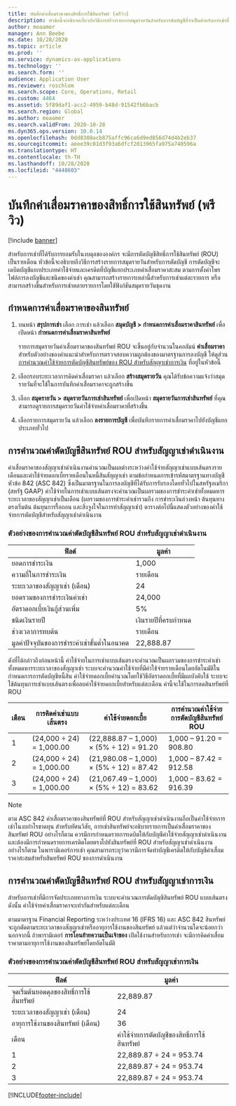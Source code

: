 ```yaml
---
title: บันทึกค่าเสื่อมราคาของสิทธิ์การใช้สินทรัพย์ (พรีวิว)
description: หัวข้อนี้จะอธิบายเกี่ยวกับวิธีการสร้างรายการสมุดรายวันสำหรับการตัดบัญชีที่จำเป็นสำหรับการเช่าที่เป็นที่ยอมรับในงบดุลขององค์กร
author: moaamer
manager: Ann Beebe
ms.date: 10/28/2020
ms.topic: article
ms.prod: ''
ms.service: dynamics-ax-applications
ms.technology: ''
ms.search.form: ''
audience: Application User
ms.reviewer: roschlom
ms.search.scope: Core, Operations, Retail
ms.custom: 4464
ms.assetid: 5f89daf1-acc2-4959-b48d-91542fb6bacb
ms.search.region: Global
ms.author: moaamer
ms.search.validFrom: 2020-10-28
ms.dyn365.ops.version: 10.0.14
ms.openlocfilehash: 0dd8308acb875affc96ca6d9ed856d74d4b2eb37
ms.sourcegitcommit: aeee39c01d3f93a6dfcf2013965fa975a740596a
ms.translationtype: HT
ms.contentlocale: th-TH
ms.lasthandoff: 10/28/2020
ms.locfileid: "4448603"
---
```

# <a name="record-right-of-use-asset-depreciation-preview"></a>บันทึกค่าเสื่อมราคาของสิทธิ์การใช้สินทรัพย์ (พรีวิว)

[!include [banner](../includes/banner.md)]

สำหรับการเช่าที่ได้รับการยอมรับในงบดุลขององค์กร จะมีการตัดบัญชีสิทธิ์การใช้สินทรัพย์ (ROU) เป็นรายเดือน หัวข้อนี้จะอธิบายถึงวิธีการสร้างรายการสมุดรายวันสำหรับการตัดบัญชี การตัดบัญชีจะเดบิตบัญชีแยกประเภทค่าใช้จ่ายและเครดิตที่บัญชีแยกประเภทค่าเสื่อมราคาสะสม ตามการตั้งค่าโพรไฟล์การลงบัญชีและชนิดของค่าเช่า คุณสามารถสร้างรายการเหล่านี้สำหรับการเช่าแต่ละรายการ หรือสามารถสร้างขึ้นสำหรับการเช่าหลายรายการโดยใช้ฟังก์ชันสมุดรายวันชุดงาน

## <a name="asset-depreciation-schedule"></a>กำหนดการค่าเสื่อมราคาของสินทรัพย์

1. บนหน้า **สรุปการเช่า** เลือก การเช่า แล้วเลือก **สมุดบัญชี \> กำหนดการค่าเสื่อมราคาสินทรัพย์** เพื่อเปิดหน้า **กำหนดการค่าเสื่อมราคาสินทรัพย์**

    รายการสมุดรายวันค่าเสื่อมราคาของสินทรัพย์ ROU จะขึ้นอยู่กับจำนวนในคอลัมน์ **ค่าเสื่อมราคา** สำหรับตัวอย่างของคำแนะนำสำหรับการตรวจสอบความถูกต้องของมาตรฐานการลงบัญชี ให้ดูส่วน [การคำนวณค่าใช้จ่ายการตัดบัญชีสินทรัพย์ของ ROU สำหรับสัญญาเช่าการเงิน](#calculation-of-rou-asset-amortization-expense-for-finance-leases) ที่อยู่ในหัวข้อนี้

2. เลือกรอบระยะเวลาการคิดค่าเสื่อมราคา แล้วเลือก **สร้างสมุดรายวัน** คุณได้รับข้อความแจ้งว่าสมุดรายวันที่จะใช้ในการบันทึกค่าเสื่อมราคาจะถูกสร้างขึ้น
3. เลือก **สมุดรายวัน \> สมุดรายวันการเช่าสินทรัพย์** เพื่อเปิดหน้า **สมุดรายวันการเช่าสินทรัพย์** ที่คุณสามารถดูรายการสมุดรายวันค่าใช้จ่ายค่าเสื่อมราคาที่สร้างขึ้น
4. เลือกรายการสมุดรายวัน แล้วเลือก **ลงรายการบัญชี** เพื่อบันทึกรายการค่าเสื่อมราคาไปยังบัญชีแยกประเภททั่วไป

## <a name="calculation-of-rou-asset-amortization-expense-for-operating-leases"></a>การคำนวณค่าตัดบัญชีสินทรัพย์ ROU สำหรับสัญญาเช่าดำเนินงาน

ค่าเสื่อมราคาของสัญญาเช่าดำเนินงานคำนวณเป็นผลต่างระหว่างค่าใช้จ่ายสัญญาเช่าแบบเส้นตรงรายเดือนและค่าใช้จ่ายดอกเบี้ยรายเดือนในหนี้สินสัญญาเช่า ตามข้อกำหนดการเข้ารหัสมาตรฐานทางบัญชี หัวข้อ 842 (ASC 842) ซึ่งเป็นมาตรฐานในการลงบัญชีที่ได้รับการรับรองโดยทั่วไปในสหรัฐอเมริกา (สหรัฐ GAAP) ค่าใช้จ่ายในการเช่าแบบเส้นตรงจะคำนวณเป็นผลรวมของการชำระค่าเช่าทั้งหมดหารระยะเวลาของสัญญาเช่าเป็นเดือน (ผลรวมของการชำระค่าเช่ารวมถึง การชำระเงินล่วงหน้า ต้นทุนทางตรงเริ่มต้น ต้นทุนการรื้อถอน และสิ่งจูงใจในการทำสัญญาเช่า) ตารางต่อไปนี้แสดงตัวอย่างของค่าใช้จ่ายการตัดบัญชีสำหรับสัญญาเช่าดำเนินงาน

### <a name="example-of-rou-asset-amortization-expense-for-operating-leases"></a>ตัวอย่างของการคำนวณค่าตัดบัญชีสินทรัพย์ ROU สำหรับสัญญาเช่าดำเนินงาน

| ฟิลด์                                          | มูลค่า       |
|------------------------------------------------|-------------|
| ยอดการชำระเงิน                                 | 1,000       |
| ความถี่ในการชำระเงิน                              | รายเดือน     |
| ระยะเวลาของสัญญาเช่า (เดือน)                            | 24          |
| ยอดรวมของการชำระเงินค่าเช่า                           | 24,000      |
| อัตราดอกเบี้ยเงินกู้ส่วนเพิ่ม                     | 5%          |
| ชนิดเงินรายปี                                   | เงินรายปีที่ครบกำหนด |
| ช่วงเวลาการทบต้น                           | รายเดือน     |
| มูลค่าปัจจุบันของการชำระค่าเช่าขั้นต่ำในอนาคต | 22,888.87   |

ดังที่ได้กล่าวถึงก่อนหน้านี้ ค่าใช้จ่ายในการเช่าแบบเส้นตรงจะคำนวณเป็นผลรวมของการชำระค่าเช่าทั้งหมดหารระยะเวลาของสัญญาเช่า ระบบจะคำนวณค่าใช้จ่ายที่มีค่าใช้จ่ายรายเดือนโดยอัตโนมัติในกำหนดการการตัดบัญชีหนี้สิน ค่าใช้จ่ายดอกเบี้ยคำนวณโดยใช้วิธีอัตราดอกเบี้ยที่มีผลบังคับใช้ ระบบจะใช้ต้นทุนการเช่าแบบเส้นตรงเพื่อลบค่าใช้จ่ายดอกเบี้ยสำหรับแต่ละเดือน ค่านี้จะใช้ในการลดสินทรัพย์ที่ ROU

| เดือน | การคิดค่าเช่าแบบเส้นตรง | ค่าใช้จ่ายดอกเบี้ย                        | การคำนวณค่าใช้จ่ายการตัดบัญชีสินทรัพย์ ROU |
|-------|--------------------------|-----------------------------------------|-----------------------------------------------|
| 1     | (24,000 ÷ 24) = 1,000.00 | (22,888.87 – 1,000) × (5% ÷ 12) = 91.20 | 1,000 – 91.20 = 908.80                        |
| 2     | (24,000 ÷ 24) = 1,000.00 | (21,980.08 – 1,000) × (5% ÷ 12) = 87.42 | 1,000 – 87.42 = 912.58                        |
| 3     | (24,000 ÷ 24) = 1,000.00 | (21,067.49 – 1,000) × (5% ÷ 12) = 83.62 | 1,000 – 83.62 = 916.39                        |

> [!NOTE]
> ตาม ASC 842 ค่าเสื่อมราคาของสินทรัพย์ที่ ROU สำหรับสัญญาเช่าดำเนินงานถือเป็นค่าใช้จ่ายการเช่าในงบกำไรขาดทุน สำหรับทัศนวิสัย, การเช่าสินทรัพย์จะอธิบายรายการเป็นค่าเสื่อมราคาของสินทรัพย์ ROU อย่างไรก็ตาม ควรมีการกำหนดรายการเดบิตให้กับบัญชีค่าใช้จ่ายสัญญาเช่าดำเนินงาน และต้องมีการกำหนดรายการเครดิตโดยตรงไปยังสินทรัพย์ที่ ROU สำหรับสัญญาเช่าดำเนินงาน อย่างไรก็ตาม ในพารามิเตอร์การเช่า คุณสามารถระบุว่าควรมีการจัดทำบัญชีเครดิตให้กับบัญชีค่าเสื่อมราคาสะสมสำหรับสินทรัพย์ ROU ของการดำเนินงาน

## <a name="calculation-of-rou-asset-amortization-expense-for-finance-leases"></a>การคำนวณค่าตัดบัญชีสินทรัพย์ ROU สำหรับสัญญาเช่าการเงิน

สำหรับการเช่าที่มีการจัดประเภททางการเงิน ระบบจะคำนวณการตัดบัญขีสินทรัพย์ ROU แบบเส้นตรง ดังนั้น ค่าใช้จ่ายค่าเสื่อมราคาจะเท่ากันสำหรับแต่ละเดือน

ตามมาตรฐาน Financial Reporting ระหว่างประเทศ 16 (IFRS 16) และ ASC 842 สินทรัพย์จะถูกตัดตามระยะเวลาของสัญญาเช่าหรืออายุการใช้งานของสินทรัพย์ แล้วแต่ว่าจำนวนใดจะน้อยกว่า นอกจากนี้ ถ้าพารามิเตอร์ **การโอนย้ายความเป็นเจ้าของ** เปิดใช้งานสำหรับการเช่า จะมีการคิดค่าเสื่อมราคาตามอายุการใช้งานของสินทรัพย์โดยอัตโนมัติ

### <a name="example-of-rou-asset-amortization-expense-for-finance-leases"></a>ตัวอย่างของการคำนวณค่าตัดบัญชีสินทรัพย์ ROU สำหรับสัญญาเช่าการเงิน

| ฟิลด์                                | มูลค่า                                   |
|--------------------------------------|-----------------------------------------|
| จุดเริ่มต้นยอดดุลของสิทธิ์การใช้สินทรัพย์ | 22,889.87                               |
| ระยะเวลาของสัญญาเช่า (เดือน)                  | 24                                      |
| อายุการใช้งานของสินทรัพย์ (เดือน)           | 36                                      |
| เดือน                                | ค่าใช้จ่ายการตัดบัญชีของสิทธิ์การใช้สินทรัพย์ |
| 1                                    | 22,889.87 ÷ 24 = 953.74                 |
| 2                                    | 22,889.87 ÷ 24 = 953.74                 |
| 3                                    | 22,889.87 ÷ 24 = 953.74                 |


[!INCLUDE[footer-include](../../includes/footer-banner.md)]